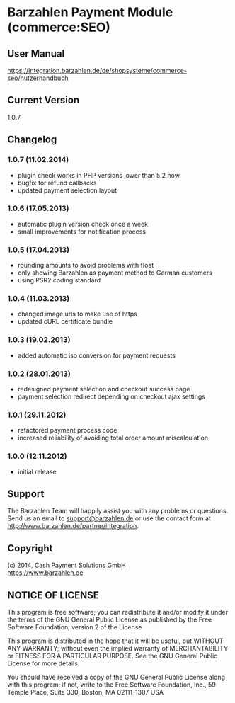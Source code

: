 # Barzahlen Payment Module (commerce:SEO)

## User Manual
https://integration.barzahlen.de/de/shopsysteme/commerce-seo/nutzerhandbuch

## Current Version
1.0.7

## Changelog

### 1.0.7 (11.02.2014)
* plugin check works in PHP versions lower than 5.2 now
* bugfix for refund callbacks
* updated payment selection layout

### 1.0.6 (17.05.2013)
* automatic plugin version check once a week
* small improvements for notification process

### 1.0.5 (17.04.2013)
* rounding amounts to avoid problems with float
* only showing Barzahlen as payment method to German customers
* using PSR2 coding standard

### 1.0.4 (11.03.2013)
* changed image urls to make use of https
* updated cURL certificate bundle

### 1.0.3 (19.02.2013)
* added automatic iso conversion for payment requests

### 1.0.2 (28.01.2013)
* redesigned payment selection and checkout success page
* payment selection redirect depending on checkout ajax settings

### 1.0.1 (29.11.2012)
* refactored payment process code
* increased reliability of avoiding total order amount miscalculation

### 1.0.0 (12.11.2012)
* initial release

## Support
The Barzahlen Team will happily assist you with any problems or questions. Send us an email to support@barzahlen.de or use the contact form at http://www.barzahlen.de/partner/integration.

## Copyright
(c) 2014, Cash Payment Solutions GmbH  
https://www.barzahlen.de

## NOTICE OF LICENSE
This program is free software; you can redistribute it and/or modify it under the terms of the GNU General Public License as published by the Free Software Foundation; version 2 of the License

This program is distributed in the hope that it will be useful, but WITHOUT ANY WARRANTY; without even the implied warranty of MERCHANTABILITY or FITNESS FOR A PARTICULAR PURPOSE. See the GNU General Public License for more details.

You should have received a copy of the GNU General Public License along with this program; if not, write to the Free Software Foundation, Inc., 59 Temple Place, Suite 330, Boston, MA 02111-1307 USA